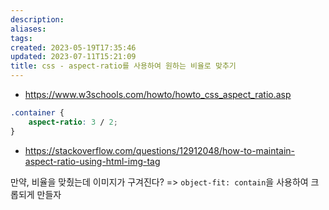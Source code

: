 ```yaml
---
description:
aliases: 
tags: 
created: 2023-05-19T17:35:46
updated: 2023-07-11T15:21:09
title: css - aspect-ratio를 사용하여 원하는 비율로 맞추기
---
```

- https://www.w3schools.com/howto/howto_css_aspect_ratio.asp

```css
.container {
	aspect-ratio: 3 / 2;
}
```

- https://stackoverflow.com/questions/12912048/how-to-maintain-aspect-ratio-using-html-img-tag

만약, 비율을 맞췄는데 이미지가 구겨진다? => `object-fit: contain`을 사용하여 크롭되게 만들자